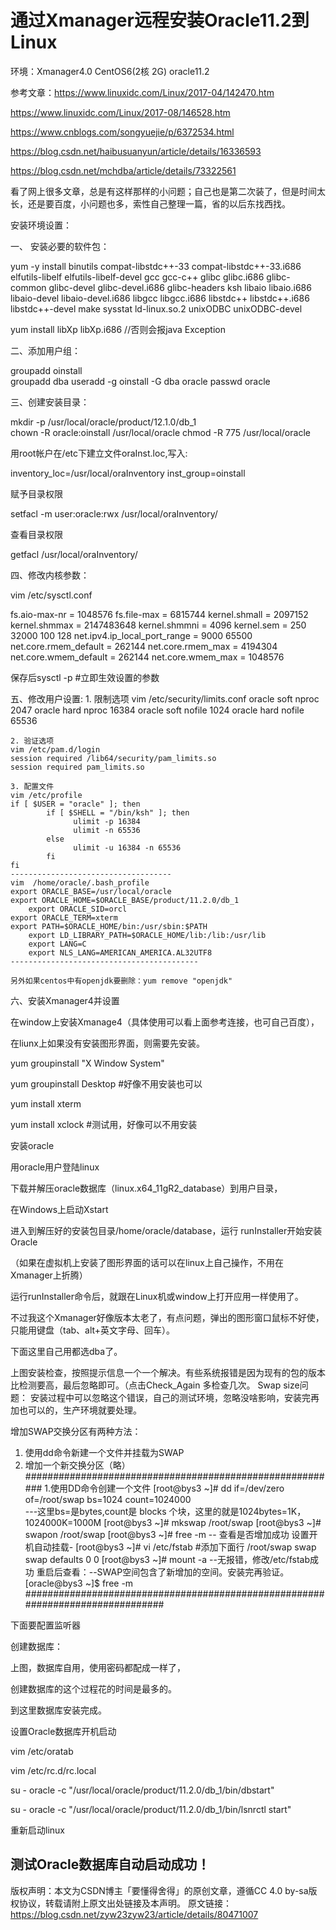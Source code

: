 # 通过Xmanager远程安装Oracle11.2到Linux

环境：Xmanager4.0   CentOS6(2核 2G)   oracle11.2

参考文章：https://www.linuxidc.com/Linux/2017-04/142470.htm

https://www.linuxidc.com/Linux/2017-08/146528.htm

https://www.cnblogs.com/songyuejie/p/6372534.html

https://blog.csdn.net/haibusuanyun/article/details/16336593

https://blog.csdn.net/mchdba/article/details/73322561

看了网上很多文章，总是有这样那样的小问题；自己也是第二次装了，但是时间太长，还是要百度，小问题也多，索性自己整理一篇，省的以后东找西找。



安装环境设置：

一、 安装必要的软件包：

yum -y install binutils compat-libstdc++-33 compat-libstdc++-33.i686 elfutils-libelf elfutils-libelf-devel gcc gcc-c++ glibc glibc.i686 glibc-common glibc-devel glibc-devel.i686 glibc-headers ksh libaio libaio.i686 libaio-devel libaio-devel.i686 libgcc libgcc.i686 libstdc++ libstdc++.i686 libstdc++-devel make sysstat  ld-linux.so.2  unixODBC unixODBC-devel

yum install libXp  libXp.i686    //否则会报java Exception

二、添加用户组：

groupadd oinstall  
groupadd dba
useradd -g oinstall -G dba oracle
passwd oracle

三、创建安装目录：

mkdir -p /usr/local/oracle/product/12.1.0/db_1  
chown -R oracle:oinstall /usr/local/oracle 
chmod -R 775 /usr/local/oracle



用root帐户在/etc下建立文件oraInst.loc,写入:

inventory_loc=/usr/local/oraInventory
inst_group=oinstall

赋予目录权限

setfacl -m user:oracle:rwx /usr/local/oraInventory/

查看目录权限

getfacl /usr/local/oraInventory/

四、修改内核参数：

vim /etc/sysctl.conf

fs.aio-max-nr = 1048576
fs.file-max = 6815744
kernel.shmall = 2097152
kernel.shmmax = 2147483648
kernel.shmmni = 4096
kernel.sem = 250 32000 100 128
net.ipv4.ip_local_port_range = 9000 65500
net.core.rmem_default = 262144
net.core.rmem_max = 4194304
net.core.wmem_default = 262144
net.core.wmem_max = 1048576

保存后sysctl -p #立即生效设置的参数

五、修改用户设置:
	1. 限制选项
	vim /etc/security/limits.conf
	oracle          soft    nproc  2047
	oracle          hard    nproc  16384
	oracle          soft    nofile  1024
	oracle          hard    nofile  65536

	2. 验证选项
	vim /etc/pam.d/login
	session required /lib64/security/pam_limits.so
	session required pam_limits.so
	
	3. 配置文件
	vim /etc/profile	
	if [ $USER = "oracle" ]; then
			if [ $SHELL = "/bin/ksh" ]; then
				  ulimit -p 16384
				  ulimit -n 65536
			else
				  ulimit -u 16384 -n 65536
			fi
	fi	
	------------------------------------
	vim  /home/oracle/.bash_profile
	export ORACLE_BASE=/usr/local/oracle	
	export ORACLE_HOME=$ORACLE_BASE/product/11.2.0/db_1
	    export ORACLE_SID=orcl
	export ORACLE_TERM=xterm
	export PATH=$ORACLE_HOME/bin:/usr/sbin:$PATH
	    export LD_LIBRARY_PATH=$ORACLE_HOME/lib:/lib:/usr/lib
	    export LANG=C
	    export NLS_LANG=AMERICAN_AMERICA.AL32UTF8
	------------------------------------------
	
	另外如果centos中有openjdk要删除：yum remove "openjdk"

六、安装Xmanager4并设置

在window上安装Xmanage4（具体使用可以看上面参考连接，也可自己百度），

在liunx上如果没有安装图形界面，则需要先安装。

yum groupinstall "X Window System"

yum groupinstall Desktop #好像不用安装也可以

yum install xterm

yum install xclock #测试用，好像可以不用安装



安装oracle

用oracle用户登陆linux

下载并解压oracle数据库（linux.x64_11gR2_database）到用户目录，

在Windows上启动Xstart





进入到解压好的安装包目录/home/oracle/database，运行 runInstaller开始安装Oracle

（如果在虚拟机上安装了图形界面的话可以在linux上自己操作，不用在Xmanager上折腾）





运行runInstaller命令后，就跟在Linux机或window上打开应用一样使用了。

不过我这个Xmanager好像版本太老了，有点问题，弹出的图形窗口鼠标不好使，只能用键盘（tab、alt+英文字母、回车）。

















下面这里自己用都选dba了。





上图安装检查，按照提示信息一个一个解决。有些系统报错是因为现有的包的版本比检测要高，最后忽略即可。（点击Check_Again 多检查几次。
Swap size问题：
安装过程中可以忽略这个错误，自己的测试环境，忽略没啥影响，安装完再加也可以的，生产环境就要处理。

增加SWAP交换分区有两种方法：
1. 使用dd命令新建一个文件并挂载为SWAP
2. 增加一个新交换分区（略）
  #########################################################
  1.使用DD命令创建一个文件
  [root@bys3 ~]# dd if=/dev/zero of=/root/swap bs=1024 count=1024000   
  ---这里bs=是bytes,count是 blocks 个块，这里的就是1024bytes=1K，1024000K=1000M
  [root@bys3 ~]# mkswap /root/swap
  [root@bys3 ~]# swapon /root/swap
  [root@bys3 ~]# free -m
  -- 查看是否增加成功
  设置开机自动挂载-
  [root@bys3 ~]# vi /etc/fstab 
  #添加下面行
  /root/swap              swap                    swap    defaults        0 0
  [root@bys3 ~]# mount -a    --无报错，修改/etc/fstab成功
  重启后查看：--SWAP空间包含了新增加的空间。安装完再验证。
  [oracle@bys3 ~]$ free -m 
  ###############################################################################















下面要配置监听器

















创建数据库：













上图，数据库自用，使用密码都配成一样了，

























创建数据库的这个过程花的时间是最多的。

到这里数据库安装完成。

设置Oracle数据库开机启动

vim /etc/oratab





vim /etc/rc.d/rc.local



su - oracle -c "/usr/local/oracle/product/11.2.0/db_1/bin/dbstart"

su - oracle -c "/usr/local/oracle/product/11.2.0/db_1/bin/lsnrctl start"

重新启动linux

测试Oracle数据库自动启动成功！
--------------------- 
版权声明：本文为CSDN博主「要懂得舍得」的原创文章，遵循CC 4.0 by-sa版权协议，转载请附上原文出处链接及本声明。
原文链接：https://blog.csdn.net/zyw23zyw23/article/details/80471007